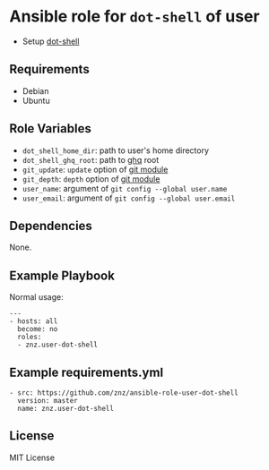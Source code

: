 # Ansible role for `dot-shell` of user

- Setup [dot-shell](https://github.com/znz/dot-shell)

## Requirements

- Debian
- Ubuntu

## Role Variables

- `dot_shell_home_dir`: path to user's home directory
- `dot_shell_ghq_root`: path to [ghq](https://github.com/motemen/ghq) root
- `git_update`: `update` option of [git module](http://docs.ansible.com/git_module.html)
- `git_depth`: `depth` option of [git module](http://docs.ansible.com/git_module.html)
- `user_name`: argument of `git config --global user.name`
- `user_email`: argument of `git config --global user.email`

## Dependencies

None.

## Example Playbook

Normal usage:

    ---
    - hosts: all
      become: no
      roles:
      - znz.user-dot-shell

## Example requirements.yml

    - src: https://github.com/znz/ansible-role-user-dot-shell
      version: master
      name: znz.user-dot-shell

## License

MIT License
